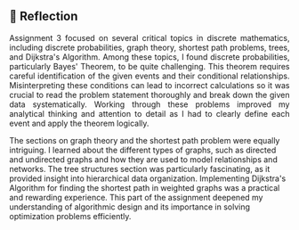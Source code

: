 ## 💭 Reflection
<p align= "justify">
Assignment 3 focused on several critical topics in discrete mathematics, including discrete probabilities, graph theory, shortest path problems, trees, and Dijkstra's Algorithm. Among these topics, I found discrete probabilities, particularly Bayes' Theorem, to be quite challenging. This theorem requires careful identification of the given events and their conditional relationships. Misinterpreting these conditions can lead to incorrect calculations so it was crucial to read the problem statement thoroughly and break down the given data systematically. Working through these problems improved my analytical thinking and attention to detail as I had to clearly define each event and apply the theorem logically.

The sections on graph theory and the shortest path problem were equally intriguing. I learned about the different types of graphs, such as directed and undirected graphs and how they are used to model relationships and networks. The tree structures section was particularly fascinating, as it provided insight into hierarchical data organization. Implementing Dijkstra's Algorithm for finding the shortest path in weighted graphs was a practical and rewarding experience. This part of the assignment deepened my understanding of algorithmic design and its importance in solving optimization problems efficiently.
